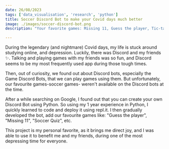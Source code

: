 ```yaml
---
date: 26/08/2023
tags: ['data_visualisation', 'research', 'python']
title: Soccer Discord Bot to make your Covid days much better
image: ./images/soccer-discord-bot.png
description: "Your favorite games: Missing 11, Guess the player, Tic-tac-toe"

---
```


During the legendary (and nightmare) Covid days, my life is stuck around studying online, and depression. Luckily, there was Discord and my friends ✨. Talking and playing games with my friends was so fun, and Discord seems to be my most frequently used app during those tough times.

Then, out of curiosity, we found out about Discord bots, especially the Game Discord Bots, that we can play games using them. But unfortunately, our favourite games-soccer games- weren't available on the Discord bots at the time.

After a while searching on Google, I found out that you can create your own Discord Bot using Python. So using my 1 year experience in Python, I quickly learned to code and deploy it using repl.it. I then gradually developed the bot, add our favourite games like: "Guess the player", "Missing 11", "Soccer Quiz", etc.

This project is my personal favorite, as it brings me direct joy, and I was able to use it to benefit me and my friends, during one of the most depressing time for everyone.